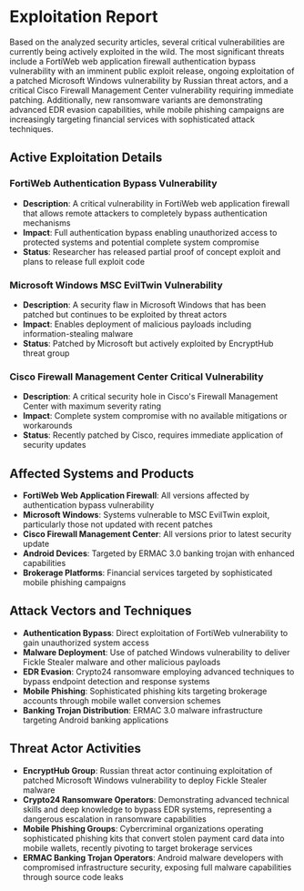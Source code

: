 # Exploitation Report

Based on the analyzed security articles, several critical vulnerabilities are currently being actively exploited in the wild. The most significant threats include a FortiWeb web application firewall authentication bypass vulnerability with an imminent public exploit release, ongoing exploitation of a patched Microsoft Windows vulnerability by Russian threat actors, and a critical Cisco Firewall Management Center vulnerability requiring immediate patching. Additionally, new ransomware variants are demonstrating advanced EDR evasion capabilities, while mobile phishing campaigns are increasingly targeting financial services with sophisticated attack techniques.

## Active Exploitation Details

### FortiWeb Authentication Bypass Vulnerability
- **Description**: A critical vulnerability in FortiWeb web application firewall that allows remote attackers to completely bypass authentication mechanisms
- **Impact**: Full authentication bypass enabling unauthorized access to protected systems and potential complete system compromise
- **Status**: Researcher has released partial proof of concept exploit and plans to release full exploit code

### Microsoft Windows MSC EvilTwin Vulnerability
- **Description**: A security flaw in Microsoft Windows that has been patched but continues to be exploited by threat actors
- **Impact**: Enables deployment of malicious payloads including information-stealing malware
- **Status**: Patched by Microsoft but actively exploited by EncryptHub threat group

### Cisco Firewall Management Center Critical Vulnerability
- **Description**: A critical security hole in Cisco's Firewall Management Center with maximum severity rating
- **Impact**: Complete system compromise with no available mitigations or workarounds
- **Status**: Recently patched by Cisco, requires immediate application of security updates

## Affected Systems and Products

- **FortiWeb Web Application Firewall**: All versions affected by authentication bypass vulnerability
- **Microsoft Windows**: Systems vulnerable to MSC EvilTwin exploit, particularly those not updated with recent patches
- **Cisco Firewall Management Center**: All versions prior to latest security update
- **Android Devices**: Targeted by ERMAC 3.0 banking trojan with enhanced capabilities
- **Brokerage Platforms**: Financial services targeted by sophisticated mobile phishing campaigns

## Attack Vectors and Techniques

- **Authentication Bypass**: Direct exploitation of FortiWeb vulnerability to gain unauthorized system access
- **Malware Deployment**: Use of patched Windows vulnerability to deliver Fickle Stealer malware and other malicious payloads
- **EDR Evasion**: Crypto24 ransomware employing advanced techniques to bypass endpoint detection and response systems
- **Mobile Phishing**: Sophisticated phishing kits targeting brokerage accounts through mobile wallet conversion schemes
- **Banking Trojan Distribution**: ERMAC 3.0 malware infrastructure targeting Android banking applications

## Threat Actor Activities

- **EncryptHub Group**: Russian threat actor continuing exploitation of patched Microsoft Windows vulnerability to deploy Fickle Stealer malware
- **Crypto24 Ransomware Operators**: Demonstrating advanced technical skills and deep knowledge to bypass EDR systems, representing a dangerous escalation in ransomware capabilities
- **Mobile Phishing Groups**: Cybercriminal organizations operating sophisticated phishing kits that convert stolen payment card data into mobile wallets, recently pivoting to target brokerage services
- **ERMAC Banking Trojan Operators**: Android malware developers with compromised infrastructure security, exposing full malware capabilities through source code leaks